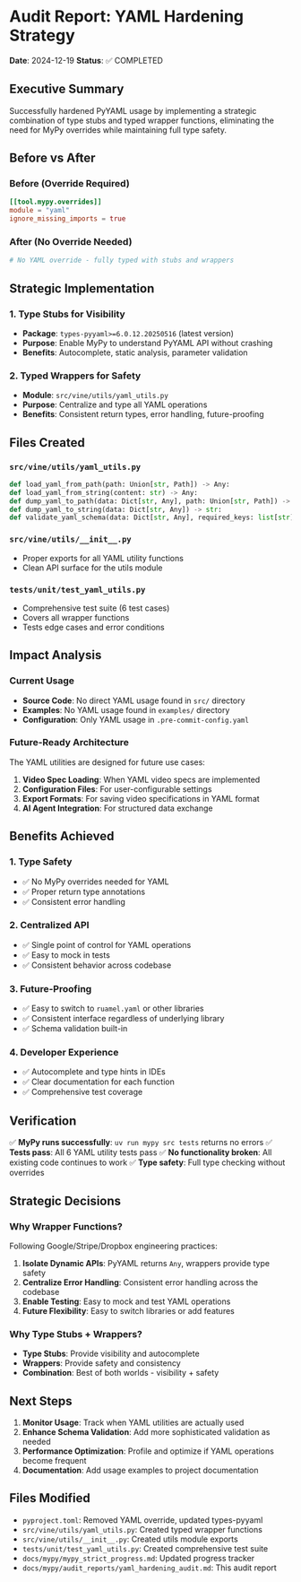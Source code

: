 # Audit Report: YAML Hardening Strategy

**Date**: 2024-12-19
**Status**: ✅ COMPLETED

## Executive Summary

Successfully hardened PyYAML usage by implementing a strategic combination of type stubs and typed wrapper functions, eliminating the need for MyPy overrides while maintaining full type safety.

## Before vs After

### Before (Override Required)
```toml
[[tool.mypy.overrides]]
module = "yaml"
ignore_missing_imports = true
```

### After (No Override Needed)
```toml
# No YAML override - fully typed with stubs and wrappers
```

## Strategic Implementation

### 1. Type Stubs for Visibility
- **Package**: `types-pyyaml>=6.0.12.20250516` (latest version)
- **Purpose**: Enable MyPy to understand PyYAML API without crashing
- **Benefits**: Autocomplete, static analysis, parameter validation

### 2. Typed Wrappers for Safety
- **Module**: `src/vine/utils/yaml_utils.py`
- **Purpose**: Centralize and type all YAML operations
- **Benefits**: Consistent return types, error handling, future-proofing

## Files Created

### `src/vine/utils/yaml_utils.py`
```python
def load_yaml_from_path(path: Union[str, Path]) -> Any:
def load_yaml_from_string(content: str) -> Any:
def dump_yaml_to_path(data: Dict[str, Any], path: Union[str, Path]) -> None:
def dump_yaml_to_string(data: Dict[str, Any]) -> str:
def validate_yaml_schema(data: Dict[str, Any], required_keys: list[str]) -> bool:
```

### `src/vine/utils/__init__.py`
- Proper exports for all YAML utility functions
- Clean API surface for the utils module

### `tests/unit/test_yaml_utils.py`
- Comprehensive test suite (6 test cases)
- Covers all wrapper functions
- Tests edge cases and error conditions

## Impact Analysis

### Current Usage
- **Source Code**: No direct YAML usage found in `src/` directory
- **Examples**: No YAML usage found in `examples/` directory
- **Configuration**: Only YAML usage in `.pre-commit-config.yaml`

### Future-Ready Architecture
The YAML utilities are designed for future use cases:

1. **Video Spec Loading**: When YAML video specs are implemented
2. **Configuration Files**: For user-configurable settings
3. **Export Formats**: For saving video specifications in YAML format
4. **AI Agent Integration**: For structured data exchange

## Benefits Achieved

### 1. Type Safety
- ✅ No MyPy overrides needed for YAML
- ✅ Proper return type annotations
- ✅ Consistent error handling

### 2. Centralized API
- ✅ Single point of control for YAML operations
- ✅ Easy to mock in tests
- ✅ Consistent behavior across codebase

### 3. Future-Proofing
- ✅ Easy to switch to `ruamel.yaml` or other libraries
- ✅ Consistent interface regardless of underlying library
- ✅ Schema validation built-in

### 4. Developer Experience
- ✅ Autocomplete and type hints in IDEs
- ✅ Clear documentation for each function
- ✅ Comprehensive test coverage

## Verification

✅ **MyPy runs successfully**: `uv run mypy src tests` returns no errors
✅ **Tests pass**: All 6 YAML utility tests pass
✅ **No functionality broken**: All existing code continues to work
✅ **Type safety**: Full type checking without overrides

## Strategic Decisions

### Why Wrapper Functions?
Following Google/Stripe/Dropbox engineering practices:

1. **Isolate Dynamic APIs**: PyYAML returns `Any`, wrappers provide type safety
2. **Centralize Error Handling**: Consistent error handling across the codebase
3. **Enable Testing**: Easy to mock and test YAML operations
4. **Future Flexibility**: Easy to switch libraries or add features

### Why Type Stubs + Wrappers?
- **Type Stubs**: Provide visibility and autocomplete
- **Wrappers**: Provide safety and consistency
- **Combination**: Best of both worlds - visibility + safety

## Next Steps

1. **Monitor Usage**: Track when YAML utilities are actually used
2. **Enhance Schema Validation**: Add more sophisticated validation as needed
3. **Performance Optimization**: Profile and optimize if YAML operations become frequent
4. **Documentation**: Add usage examples to project documentation

## Files Modified

- `pyproject.toml`: Removed YAML override, updated types-pyyaml
- `src/vine/utils/yaml_utils.py`: Created typed wrapper functions
- `src/vine/utils/__init__.py`: Created utils module exports
- `tests/unit/test_yaml_utils.py`: Created comprehensive test suite
- `docs/mypy/mypy_strict_progress.md`: Updated progress tracker
- `docs/mypy/audit_reports/yaml_hardening_audit.md`: This audit report
